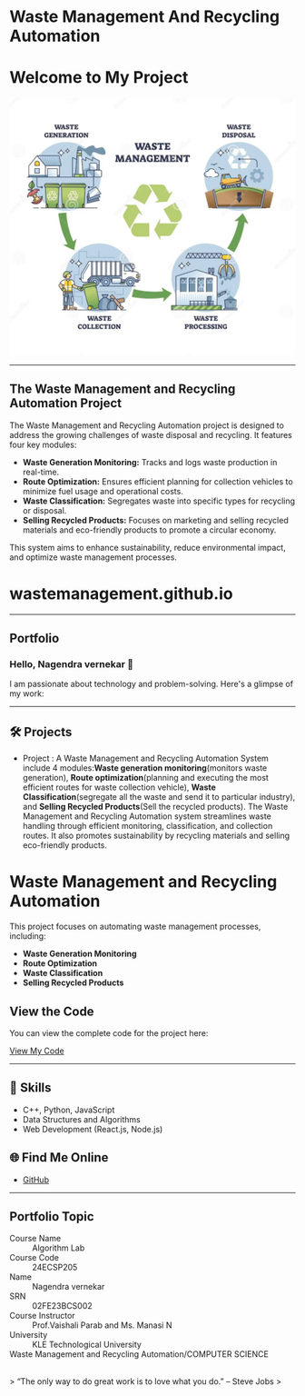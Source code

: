 
# Waste Management And Recycling Automation
# Welcome to My Project

![Waste Management and Recycling Automation](WASTEIMAGE.jpg)

<hr>

## The Waste Management and Recycling Automation Project

The Waste Management and Recycling Automation project is designed to address the growing challenges of waste disposal and recycling. It features four key modules:

- **Waste Generation Monitoring:** Tracks and logs waste production in real-time.
- **Route Optimization:** Ensures efficient planning for collection vehicles to minimize fuel usage and operational costs.
- **Waste Classification:** Segregates waste into specific types for recycling or disposal.
- **Selling Recycled Products:** Focuses on marketing and selling recycled materials and eco-friendly products to promote a circular economy.

This system aims to enhance sustainability, reduce environmental impact, and optimize waste management processes.
     
# wastemanagement.github.io  

<hr>

## Portfolio

### Hello, Nagendra vernekar 👋

I am passionate about technology and problem-solving. Here's a glimpse of my work:

<hr>

## 🛠 Projects
- Project : A Waste Management and Recycling Automation System include 4 modules:**Waste generation monitoring**(monitors waste generation), **Route optimization**(planning and executing the  most efficient routes for waste collection vehicle), **Waste Classification**(segregate all the waste and send it to particular industry), and **Selling Recycled Products**(Sell the recycled products). The Waste Management and Recycling Automation system streamlines waste handling through efficient monitoring, classification, and collection routes. It also promotes sustainability by recycling materials and selling eco-friendly products.

# Waste Management and Recycling Automation

This project focuses on automating waste management processes, including:

- **Waste Generation Monitoring**
- **Route Optimization**
- **Waste Classification**
- **Selling Recycled Products**

## View the Code

You can view the complete code for the project here:

[View My Code](MYCODE.MD)

<hr>

## 🚀 Skills
- C++, Python, JavaScript
- Data Structures and Algorithms
- Web Development (React.js, Node.js)

## 🌐 Find Me Online
- [GitHub](https://github.com/nagendraveer)


<hr>

## Portfolio Topic

<dl>
<dt>Course Name</dt>
<dd>Algorithm Lab</dd>
<dt>Course Code</dt>
<dd>24ECSP205</dd>
<dt>Name</dt>
<dd>Nagendra vernekar</dd>
<dt>SRN</dt>
<dd>02FE23BCS002</dd>
<dt>Course Instructor</dt>
<dd>Prof.Vaishali Parab and Ms. Manasi N </dd>
<dt>University</dt>
<dd>KLE Technological University</dd>
<dt>Waste Management and Recycling Automation/COMPUTER SCIENCE</dt>
</dl>

<br> 
> “The only way to do great work is to love what you do.” – Steve Jobs
>

